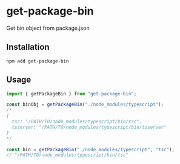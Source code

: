 # get-package-bin

Get bin object from package.json

## Installation

```shell
npm add get-package-bin
```

## Usage

```typescript
import { getPackageBin } from "get-package-bin";

const binObj = getPackageBin("./node_modules/typescript");
/*
{
  tsc: "/PATH/TO/node_modules/typescript/bin/tsc",
  tsserver: "/PATH/TO/node_modules/typescript/bin/tsserver"
}
*/

const bin = getPackageBin("./node_modules/typescript", "tsc");
// "/PATH/TO/node_modules/typescript/bin/tsc"
```
